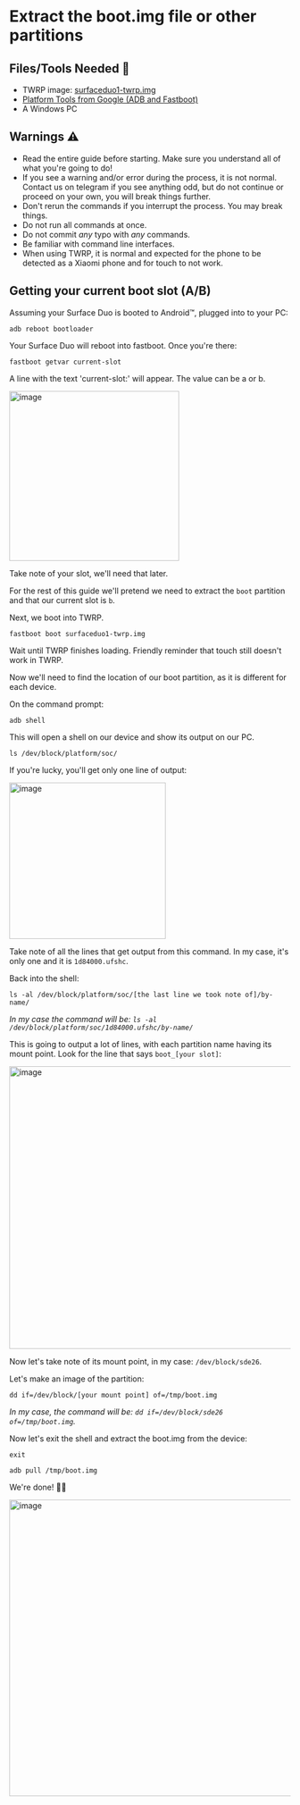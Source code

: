 # Extract the boot.img file or other partitions

## Files/Tools Needed 📃

- TWRP image: [surfaceduo1-twrp.img](https://github.com/WOA-Project/SurfaceDuo-Guides/raw/main/InstallWindows/Files/surfaceduo1-twrp.img)
- [Platform Tools from Google (ADB and Fastboot)](https://developer.android.com/studio/releases/platform-tools)
- A Windows PC

## Warnings ⚠️

- Read the entire guide before starting. Make sure you understand all of what you're going to do!
- If you see a warning and/or error during the process, it is not normal. Contact us on telegram if you see anything odd, but do not continue or proceed on your own, you will break things further.
- Don't rerun the commands if you interrupt the process. You may break things. 
- Do not run all commands at once.
- Do not commit *any* typo with *any* commands. 
- Be familiar with command line interfaces. 
- When using TWRP, it is normal and expected for the phone to be detected as a Xiaomi phone and for touch to not work.

## Getting your current boot slot (A/B)

Assuming your Surface Duo is booted to Android™, plugged into to your PC:

```
adb reboot bootloader
```

Your Surface Duo will reboot into fastboot. Once you're there:

```
fastboot getvar current-slot
```

A line with the text 'current-slot:' will appear.
The value can be a or b.

<img width="304" alt="image" src="https://github-production-user-asset-6210df.s3.amazonaws.com/75797743/242037668-45949c27-b4bc-4abb-90a9-b5a4060ba648.png">

Take note of your slot, we'll need that later.

For the rest of this guide we'll pretend we need to extract the `boot` partition and that our current slot is `b`.

Next, we boot into TWRP.

```
fastboot boot surfaceduo1-twrp.img
```

Wait until TWRP finishes loading. Friendly reminder that touch still doesn't work in TWRP.

Now we'll need to find the location of our boot partition, as it is different for each device.

On the command prompt:

```
adb shell
```

This will open a shell on our device and show its output on our PC. 

```
ls /dev/block/platform/soc/
```

If you're lucky, you'll get only one line of output:

<img width="280" alt="image" src="https://user-images.githubusercontent.com/29689637/222556387-7595aa9c-e452-4534-afb2-acd2515e9496.png">

Take note of all the lines that get output from this command. In my case, it's only one and it is `1d84000.ufshc`.

Back into the shell:

```
ls -al /dev/block/platform/soc/[the last line we took note of]/by-name/
```

*In my case the command will be: `ls -al /dev/block/platform/soc/1d84000.ufshc/by-name/`*

This is going to output a lot of lines, with each partition name having its mount point. Look for the line that says `boot_[your slot]`:

<img width="506" alt="image" src="https://user-images.githubusercontent.com/29689637/222557262-7cbe0114-a218-4d60-9da3-2e04a9733bd6.png">

Now let's take note of its mount point, in my case: `/dev/block/sde26`.

Let's make an image of the partition:

```
dd if=/dev/block/[your mount point] of=/tmp/boot.img
```
*In my case, the command will be: `dd if=/dev/block/sde26 of=/tmp/boot.img`.*

Now let's exit the shell and extract the boot.img from the device:

```
exit

adb pull /tmp/boot.img
```

We're done! 🥳🎈

<img width="531" alt="image" src="https://user-images.githubusercontent.com/29689637/222561203-7f2dc375-e500-4201-a538-8cd0ba6d7559.png">
